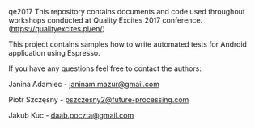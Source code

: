 qe2017
This repository contains documents and code used throughout workshops conducted at Quality Excites 2017 conference. (https://qualityexcites.pl/en/)

This project contains samples how to write automated tests for Android application using Espresso.

If you have any questions feel free to contact the authors:

Janina Adamiec - janinam.mazur@gmail.com

Piotr Szczęsny - pszczesny2@future-processing.com

Jakub Kuc - daab.poczta@gmail.com
